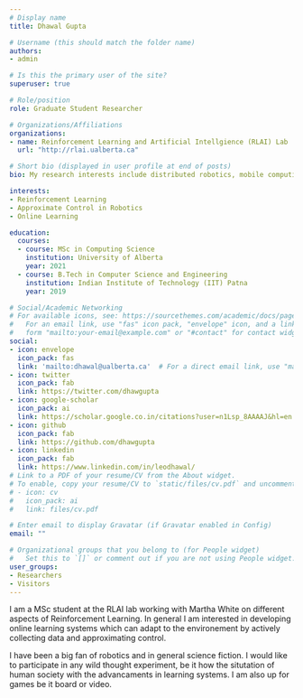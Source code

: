 ```yaml
---
# Display name
title: Dhawal Gupta

# Username (this should match the folder name)
authors:
- admin

# Is this the primary user of the site?
superuser: true

# Role/position
role: Graduate Student Researcher

# Organizations/Affiliations
organizations:
- name: Reinforcement Learning and Artificial Intellgience (RLAI) Lab
  url: "http://rlai.ualberta.ca"

# Short bio (displayed in user profile at end of posts)
bio: My research interests include distributed robotics, mobile computing and programmable matter.

interests:
- Reinforcement Learning
- Approximate Control in Robotics
- Online Learning

education:
  courses:
  - course: MSc in Computing Science
    institution: University of Alberta
    year: 2021
  - course: B.Tech in Computer Science and Engineering
    institution: Indian Institute of Technology (IIT) Patna
    year: 2019

# Social/Academic Networking
# For available icons, see: https://sourcethemes.com/academic/docs/page-builder/#icons
#   For an email link, use "fas" icon pack, "envelope" icon, and a link in the
#   form "mailto:your-email@example.com" or "#contact" for contact widget.
social:
- icon: envelope
  icon_pack: fas
  link: 'mailto:dhawal@ualberta.ca'  # For a direct email link, use "mailto:test@example.org".
- icon: twitter
  icon_pack: fab
  link: https://twitter.com/dhawgupta
- icon: google-scholar
  icon_pack: ai
  link: https://scholar.google.co.in/citations?user=n1Lsp_8AAAAJ&hl=en
- icon: github
  icon_pack: fab
  link: https://github.com/dhawgupta
- icon: linkedin
  icon_pack: fab
  link: https://www.linkedin.com/in/leodhawal/
# Link to a PDF of your resume/CV from the About widget.
# To enable, copy your resume/CV to `static/files/cv.pdf` and uncomment the lines below.
# - icon: cv
#   icon_pack: ai
#   link: files/cv.pdf

# Enter email to display Gravatar (if Gravatar enabled in Config)
email: ""

# Organizational groups that you belong to (for People widget)
#   Set this to `[]` or comment out if you are not using People widget.
user_groups:
- Researchers
- Visitors
---
```


I am a MSc student at the RLAI lab working with Martha White on different aspects of Reinforcement Learning. In general I am interested in developing online learning systems which can adapt to the environement by actively collecting data and approximating control.

I have been a big fan of robotics and in general science fiction. I would like to participate in any wild thought experiment, be it  how the situtation of human society with the advancaments in learning systems. I am also up for games be it board or video.